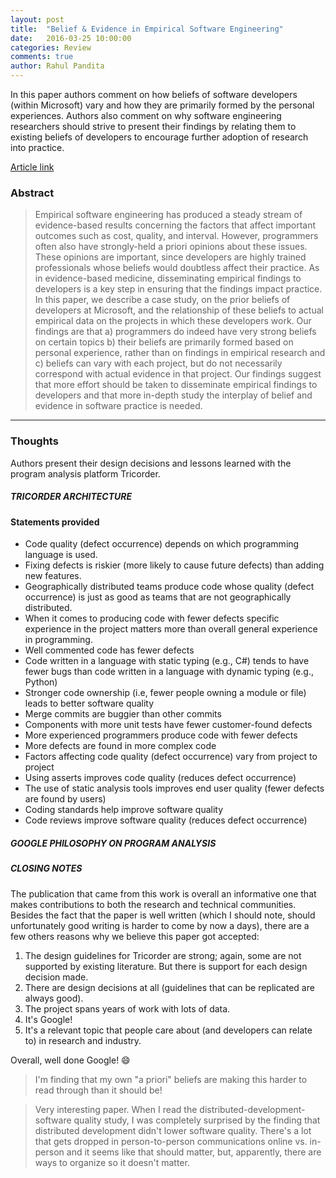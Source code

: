 ```yaml
---
layout: post
title:  "Belief & Evidence in Empirical Software Engineering"
date:   2016-03-25 10:00:00
categories: Review
comments: true
author: Rahul Pandita
---
```


In this paper authors comment on how beliefs of software developers (within Microsoft) vary and how they are primarily formed by the personal experiences. Authors also comment on why software engineering researchers should strive to present their findings by relating them to existing beliefs of developers to encourage further adoption of research into practice.

[Article link](http://macbeth.cs.ucdavis.edu/belief+evidence.pdf)


### Abstract

>Empirical software engineering has produced a steady stream of evidence-based results concerning the factors that affect important outcomes such as cost, quality, and interval. However, programmers often also have strongly-held a priori opinions about these issues. These opinions are important, since developers are highly trained professionals whose beliefs would doubtless affect their practice. As in evidence-based medicine, disseminating empirical findings to developers is a key step in ensuring that the findings impact practice. In this paper, we describe a case study, on the prior beliefs of developers at Microsoft, and the relationship of these beliefs to actual empirical data on the projects in which these developers work. Our findings are that a) programmers do indeed have very strong beliefs on certain topics b) their beliefs are primarily formed based on personal experience, rather than on findings in empirical research and c) beliefs can vary with each project, but do not necessarily correspond with actual evidence in that project. Our findings suggest that more effort should be taken to disseminate empirical findings to developers and that more in-depth study the interplay of belief and evidence in software practice is needed.

---


### Thoughts


Authors present their design decisions and lessons learned with the program analysis platform Tricorder.

##### TRICORDER ARCHITECTURE 



#### Statements provided

* Code quality (defect occurrence) depends on which programming language is used.
* Fixing defects is riskier (more likely to cause future defects) than adding new features.
* Geographically distributed teams produce code whose quality (defect occurrence) is just as good as teams that are not geographically distributed.
* When it comes to producing code with fewer defects specific experience in the project matters more than overall general experience in programming.
* Well commented code has fewer defects
* Code written in a language with static typing (e.g., C#) tends to have fewer bugs than code written in a language with dynamic typing (e.g., Python)
* Stronger code ownership (i.e, fewer people owning a module or file) leads to better software quality
* Merge commits are buggier than other commits
* Components with more unit tests have fewer customer-found defects
* More experienced programmers produce code with fewer defects
* More defects are found in more complex code
* Factors affecting code quality (defect occurrence) vary from project to project
* Using asserts improves code quality (reduces defect occurrence)
* The use of static analysis tools improves end user quality (fewer defects are found by users)
* Coding standards help improve software quality
* Code reviews improve software quality (reduces defect occurrence)

##### GOOGLE PHILOSOPHY ON PROGRAM ANALYSIS





##### CLOSING NOTES


The publication that came from this work is overall an informative one that makes contributions to both the research and technical communities.
Besides the fact that the paper is well written (which I should note, should unfortunately good writing is harder to come by now a days), there are a few others reasons why we believe this paper got accepted:

1. The design guidelines for Tricorder are strong; again, some are not supported by existing literature. But there is support for each design decision made.
2. There are design decisions at all (guidelines that can be replicated are always good).
3. The project spans years of work with lots of data.
4. It's Google!
5. It's a relevant topic that people care about (and developers can relate to) in research and industry.


Overall, well done Google! :smile:

>  I'm finding that my own "a priori" beliefs are making this harder to read through than it should be!

> Very interesting paper.  When I read the distributed-development-software quality  study, I was completely surprised by the finding that distributed development didn't lower software quality.  There's a lot that gets dropped in person-to-person communications online vs. in-person and it seems like that should matter, but, apparently, there are ways to organize so it doesn't matter.